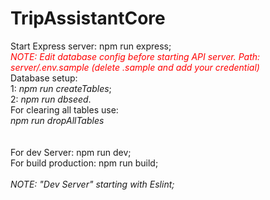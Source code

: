 # TripAssistantCore

Start Express server: npm run express;<br>
<i style="color: red;">NOTE: Edit database config before starting API server. Path: server/.env.sample (delete .sample and add your credential)</i><br>
Database setup:<br>
1: <i>npm run createTables</i>;<br>
2: <i>npm run dbseed</i>.<br>
For clearing all tables use:<br>
<i>npm run dropAllTables</i><br>
<br>
<br>
For dev Server: npm run dev;<br>
For build production: npm run build;<br>
<br>
<i>NOTE: "Dev Server" starting with Eslint;</i><br>
<i></i>
